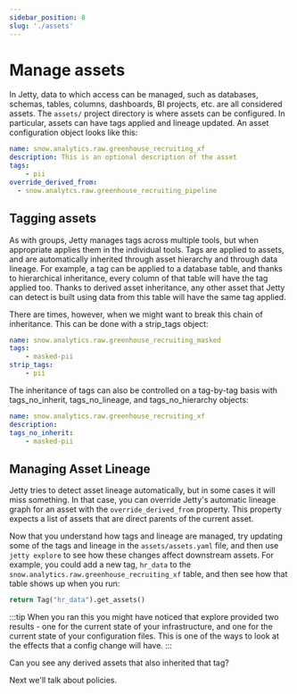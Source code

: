 ```yaml
---
sidebar_position: 8
slug: './assets'
---
```


# Manage assets

In Jetty, data to which access can be managed, such as databases, schemas, tables, columns, dashboards, BI projects, etc. are all considered assets. The `assets/` project directory is where assets can be configured. In particular, assets can have tags applied and lineage updated. An asset configuration object looks like this:

```yaml
name: snow.analytics.raw.greenhouse_recruiting_xf
description: This is an optional description of the asset
tags:
	- pii
override_derived_from:
  - snow.analytcs.raw.greenhouse_recruiting_pipeline
```

## Tagging assets

As with groups, Jetty manages tags across multiple tools, but when appropriate applies them in the individual tools. Tags are applied to assets, and are automatically inherited through asset hierarchy and through data lineage. For example, a tag can be applied to a database table, and thanks to hierarchical inheritance, every column of that table will have the tag applied too. Thanks to derived asset inheritance, any other asset that Jetty can detect is built using data from this table will have the same tag applied.

There are times, however, when we might want to break this chain of inheritance. This can be done with a strip_tags object:

```yaml
name: snow.analytics.raw.greenhouse_recruiting_masked
tags:
	- masked-pii
strip_tags:
	- pii
```

The inheritance of tags can also be controlled on a tag-by-tag basis with tags_no_inherit, tags_no_lineage, and tags_no_hierarchy objects:

```yaml
name: snow.analytics.raw.greenhouse_recruiting_xf
description:
tags_no_inherit:
	- masked-pii
```

## Managing Asset Lineage

Jetty tries to detect asset lineage automatically, but in some cases it will miss something. In that case, you can override Jetty's automatic lineage graph for an asset with the `override_derived_from` property. This property expects a list of assets that are direct parents of the current asset.

Now that you understand how tags and lineage are managed, try updating some of the tags and lineage in the `assets/assets.yaml` file, and then use `jetty explore` to see how these changes affect downstream assets. For example, you could add a new tag, `hr_data` to the `snow.analytics.raw.greenhouse_recruiting_xf` table, and then see how that table shows up when you run:

```python
return Tag("hr_data").get_assets()
```

:::tip
When you ran this you might have noticed that explore provided two results - one for the current state of your infrastructure, and one for the current state of your configuration files. This is one of the ways to look at the effects that a config change will have.
:::

Can you see any derived assets that also inherited that tag?

Next we'll talk about policies.
